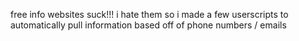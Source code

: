 free info websites suck!!!
i hate them so i made a few userscripts to automatically pull information based off of phone numbers / emails
